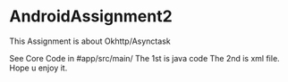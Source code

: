 # AndroidAssignment2
This Assignment is about Okhttp/Asynctask

See Core Code in #app/src/main/
The 1st is java code
The 2nd is xml file.
Hope u enjoy it.
